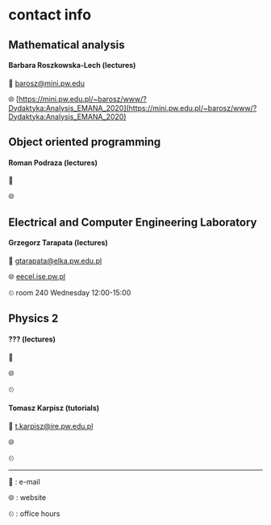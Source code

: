 # contact info

## Mathematical analysis

#### Barbara Roszkowska-Lech (lectures)

📧 barosz@mini.pw.edu

🌐 [https://mini.pw.edu.pl/~barosz/www/?Dydaktyka:Analysis_EMANA_2020](https://mini.pw.edu.pl/~barosz/www/?Dydaktyka:Analysis_EMANA_2020)

## Object oriented programming

#### Roman Podraza (lectures)

📧

🌐

## Electrical and Computer Engineering Laboratory

#### Grzegorz Tarapata (lectures)

📧 gtarapata@elka.pw.edu.pl

🌐 [eecel.ise.pw.pl](eecel.ise.pw.pl)

⏲ room 240 Wednesday 12:00-15:00

## Physics 2

#### ??? (lectures)

📧

🌐 []()

⏲

#### Tomasz Karpisz (tutorials)

📧 t.karpisz@ire.pw.edu.pl

🌐 []()

⏲

---

📧 : e-mail

🌐 : website

⏲ : office hours
